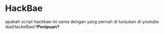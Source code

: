 # HackBae
apakah script hackbae ini sama dengan yang pernah di tunjukan di youtube dia(HackeBae)?<b>Penipuan?</b>
